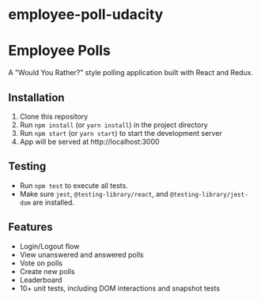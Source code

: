 # employee-poll-udacity
# Employee Polls

A "Would You Rather?" style polling application built with React and Redux.

## Installation

1. Clone this repository
2. Run `npm install` (or `yarn install`) in the project directory
3. Run `npm start` (or `yarn start`) to start the development server
4. App will be served at http://localhost:3000

## Testing

- Run `npm test` to execute all tests.
- Make sure `jest`, `@testing-library/react`, and `@testing-library/jest-dom` are installed.

## Features

- Login/Logout flow
- View unanswered and answered polls
- Vote on polls
- Create new polls
- Leaderboard
- 10+ unit tests, including DOM interactions and snapshot tests
